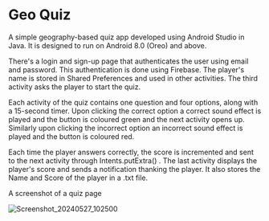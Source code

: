 # Geo Quiz
A  simple geography-based quiz app developed using Android Studio in Java. It is designed to run on Android 8.0 (Oreo) and above.

There's a login and sign-up page that authenticates the user using email and password. This authentication is done using Firebase. The player's name is stored in Shared Preferences and used in other activities.
The third activity asks the player to start the quiz.

Each activity of the quiz contains one question and four options, along with a 15-second timer. Upon clicking the correct option a correct sound effect is played and the button is coloured green and the next activity opens up. Similarly upon clicking the incorrect option an incorrect sound effect is played and the button is coloured red.

Each time the player answers correctly, the score is incremented and sent to the next activity through Intents.putExtra() .
The last activity displays the player's score and sends a notification thanking the player. It also stores the Name and Score of the player in a .txt file.

A screenshot of a quiz page

![Screenshot_20240527_102500](https://github.com/user-attachments/assets/b7b9a3cf-81c0-4f03-8f09-80da51e172b6)
